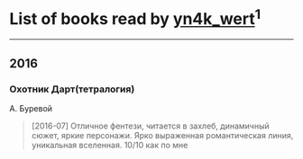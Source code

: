 # List of books read by [yn4k_wert](http://vk.com/id21574100)<sup>1</sup>
---

## 2016

### Охотник Дарт(тетралогия)
А. Буревой
> [2016-07] Отличное фентези, читается в захлеб, динамичный сюжет, яркие персонажи. Ярко выраженная романтическая линия, уникальная вселенная. 10/10 как по мне



